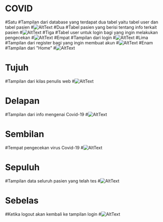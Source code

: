 # COVID
#Satu
#Tampilan dari database yang terdapat dua tabel yaitu tabel user dan tabel pasien
#![AltText](https://github.com/sabrinaamelia07/COVID/blob/master/Screenshot%20(124).png "Satu")
#Dua
#Tabel pasien yang berisi tentang info terkait pasien
#![AltText](https://github.com/sabrinaamelia07/COVID/blob/master/Screenshot%20(125).png "Dua")
#Tiga
#Tabel user untuk login bagi yang ingin melakukan pengecekan
#![AltText](https://github.com/sabrinaamelia07/COVID/blob/master/Screenshot%20(126).png "Tiga")
#Empat
#Tampilan dari login
#![AltText](https://github.com/sabrinaamelia07/COVID/blob/master/Screenshot%20(127).png "Empat")
#Lima
#Tampilan dari register bagi yang ingin membuat akun 
#![AltText](https://github.com/sabrinaamelia07/COVID/blob/master/Screenshot%20(128).png "Lima")
#Enam 
#Tampilan dari "Home" 
#![AltText](https://github.com/sabrinaamelia07/COVID/blob/master/Screenshot%20(129).png "Enam")
# Tujuh
#Tampilan dari kilas penulis web
#![AltText](https://github.com/sabrinaamelia07/COVID/blob/master/Screenshot%20(130).png "Tujuh")
# Delapan
#Tampilan dari info mengenai Covid-19
#![AltText](https://github.com/sabrinaamelia07/COVID/blob/master/Screenshot%20(131).png "Delapan")
# Sembilan
#Tempat pengecekan virus Covid-19
#![AltText](https://github.com/sabrinaamelia07/COVID/blob/master/Screenshot%20(132).png "Sembilan")
# Sepuluh
#Tampilan data seluruh pasien yang telah tes
#![AltText](https://github.com/sabrinaamelia07/COVID/blob/master/Screenshot%20(133).png "Sepuluh")
# Sebelas
#Ketika logout akan kembali ke tampilan login
#![AltText](https://github.com/sabrinaamelia07/COVID/blob/master/Screenshot%20(134).png "Sebelas")
